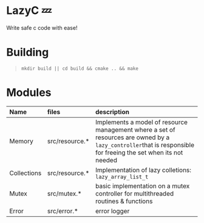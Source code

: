 # LazyC 💤

Write safe c code with ease!

# Building

> `mkdir build || cd build && cmake .. && make`

# Modules

|Name|files|description|
|:--|:--|:--|
|Memory|src/resource.* |Implements a model of resource management where a set of resources are owned by a `lazy_controller`that is responsible for freeing the set when its not needed |
|Collections|src/resource.* | Implementation of lazy colletions: `lazy_array_list_t` | 
|Mutex| src/mutex.* | basic implementation on a mutex controller for multithreaded routines & functions |
|Error| src/error.* | error logger |